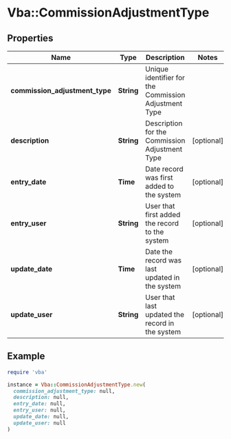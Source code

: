 # Vba::CommissionAdjustmentType

## Properties

| Name | Type | Description | Notes |
| ---- | ---- | ----------- | ----- |
| **commission_adjustment_type** | **String** | Unique identifier for the Commission Adjustment Type |  |
| **description** | **String** | Description for the Commission Adjustment Type | [optional] |
| **entry_date** | **Time** | Date record was first added to the system | [optional] |
| **entry_user** | **String** | User that first added the record to the system | [optional] |
| **update_date** | **Time** | Date the record was last updated in the system | [optional] |
| **update_user** | **String** | User that last updated the record in the system | [optional] |

## Example

```ruby
require 'vba'

instance = Vba::CommissionAdjustmentType.new(
  commission_adjustment_type: null,
  description: null,
  entry_date: null,
  entry_user: null,
  update_date: null,
  update_user: null
)
```

